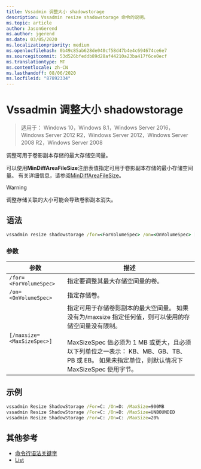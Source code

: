 ```yaml
---
title: Vssadmin 调整大小 shadowstorage
description: Vssadmin resize shadowstorage 命令的说明。
ms.topic: article
author: JasonGerend
ms.author: jgerend
ms.date: 03/05/2020
ms.localizationpriority: medium
ms.openlocfilehash: 0b49c85ab628de040cf58d47b4e4c694674ce6e7
ms.sourcegitcommit: 53d526bfeddb89d28af44210a23ba417f6ce0ecf
ms.translationtype: MT
ms.contentlocale: zh-CN
ms.lasthandoff: 08/06/2020
ms.locfileid: "87892334"
---
```

# <a name="vssadmin-resize-shadowstorage"></a>Vssadmin 调整大小 shadowstorage

> 适用于： Windows 10，Windows 8.1，Windows Server 2016，Windows Server 2012 R2，Windows Server 2012，Windows Server 2008 R2，Windows Server 2008

调整可用于卷影副本存储的最大存储空间量。

可以使用**MinDiffAreaFileSize**注册表值指定可用于卷影副本存储的最小存储空间量。 有关详细信息，请参阅[MinDiffAreaFileSize](/windows/win32/backup/registry-keys-for-backup-and-restore#mindiffareafilesize)。

> [!WARNING]
> 调整存储关联的大小可能会导致卷影副本消失。

## <a name="syntax"></a>语法

```cmd
vssadmin resize shadowstorage /for=<ForVolumeSpec> /on=<OnVolumeSpec> [/maxsize=<MaxSizeSpec>]
```

### <a name="parameters"></a>参数

|参数|描述|
|---|---|
`/for=<ForVolumeSpec>`  | 指定要调整其最大存储空间量的卷。
`/on=<OnVolumeSpec>` | 指定存储卷。
`[/maxsize=<MaxSizeSpec>]` |  指定可用于存储卷影副本的最大空间量。 如果没有为/maxsize 指定任何值，则可以使用的存储空间量没有限制。  <br> <br> MaxSizeSpec 值必须为 1 MB 或更大，且必须以下列单位之一表示： KB、MB、GB、TB、PB 或 EB。 如果未指定单位，则默认情况下 MaxSizeSpec 使用字节。

## <a name="examples"></a>示例

```cmd
vssadmin Resize ShadowStorage /For=C: /On=D: /MaxSize=900MB
vssadmin Resize ShadowStorage /For=C: /On=D: /MaxSize=UNBOUNDED
vssadmin Resize ShadowStorage /For=C: /On=C: /MaxSize=20%
```

## <a name="additional-references"></a>其他参考

* [命令行语法关键字](./command-line-syntax-key.md)
* [List](vssadmin.md)
